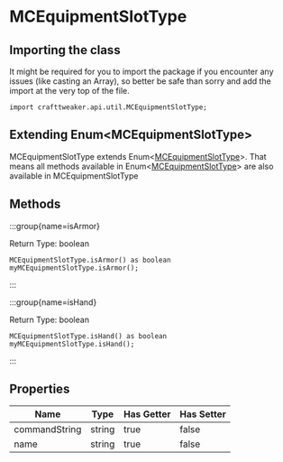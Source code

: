 # MCEquipmentSlotType

## Importing the class

It might be required for you to import the package if you encounter any issues (like casting an Array), so better be safe than sorry and add the import at the very top of the file.
```zenscript
import crafttweaker.api.util.MCEquipmentSlotType;
```


## Extending Enum&lt;MCEquipmentSlotType&gt;

MCEquipmentSlotType extends Enum&lt;[MCEquipmentSlotType](/vanilla/api/util/MCEquipmentSlotType)&gt;. That means all methods available in Enum&lt;[MCEquipmentSlotType](/vanilla/api/util/MCEquipmentSlotType)&gt; are also available in MCEquipmentSlotType

## Methods

:::group{name=isArmor}

Return Type: boolean

```zenscript
MCEquipmentSlotType.isArmor() as boolean
myMCEquipmentSlotType.isArmor();
```

:::

:::group{name=isHand}

Return Type: boolean

```zenscript
MCEquipmentSlotType.isHand() as boolean
myMCEquipmentSlotType.isHand();
```

:::


## Properties

| Name | Type | Has Getter | Has Setter |
|------|------|------------|------------|
| commandString | string | true | false |
| name | string | true | false |

